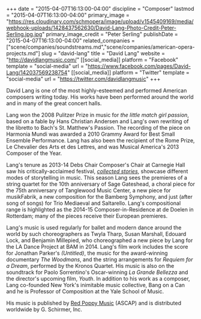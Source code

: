 +++
date = "2015-04-07T16:13:00-04:00"
discipline = "Composer"
lastmod = "2015-04-07T16:13:00-04:00"
primary_image = "https://res.cloudinary.com/schmopera/image/upload/v1545409169/media/webhook-uploads/1428437562630/David-Lang-Photo-Credit-Peter-Serling.jpg.jpg"
primary_image_credit = "Peter Serling"
publishDate = "2015-04-07T16:13:00-04:00"
related_companies = ["scene/companies/soundstreams.md","scene/companies/american-opera-projects.md"]
slug = "david-lang"
title = "David Lang"
website = "http://davidlangmusic.com/"
[[social_media]]
platform = "Facebook"
template = "social-media"
url = "https://www.facebook.com/pages/David-Lang/142037569238754"
[[social_media]]
platform = "Twitter"
template = "social-media"
url = "https://twitter.com/davidlangmusic"
+++

<p>
	David Lang is one of the most highly-esteemed and performed American composers writing today. His works have been performed around the world and in many of the great concert halls.
</p>
<p>
	Lang won the 2008 Pulitzer Prize in music for<em> the little match girl passion</em>, based on a fable by Hans Christian Andersen and Lang's own rewriting of the libretto to Bach's St. Matthew's Passion. The recording of the piece on Harmonia Mundi was awarded a 2010 Grammy Award for Best Small Ensemble Performance. Lang has also been the recipient of the Rome Prize, Le Chevalier des Arts et des Lettres, and was Musical America's 2013 Composer of the Year.
</p>
<p>
	Lang's tenure as 2013-14 Debs Chair Composer's Chair at Carnegie Hall saw his critically-acclaimed festival, <em><a href="http://davidlangmusic.com/collected-stories">collected stories</a></em>, showcase different modes of storytelling in music. This season Lang sees the premieres of a string quartet for the 10th anniversary of Sage Gateshead, a choral piece for the 75th anniversary of Tanglewood Music Center, a new piece for musikFabrik, a new composition for the Bamberg Symphony, and just (after song of songs) for Trio Mediaeval and Saltarello. Lang's compositional range is highlighted as the 2014-15 Composer-in-Residence at de Doelen in Rotterdam; many of the pieces receive their European premieres.
</p>
<p>
	Lang's music is used regularly for ballet and modern dance around the world by such choreographers as Twyla Tharp, Susan Marshall, Edouard Lock, and Benjamin Millepied, who choreographed a new piece by Lang for the LA Dance Project at BAM in 2014. Lang's film work includes the score for Jonathan Parker's <em>(Untitled)</em>, the music for the award-winning documentary <em>The Woodmans</em>, and the string arrangements for <em>Requiem for a Dream</em>, performed by the Kronos Quartet. His music is also on the soundtrack for Paolo Sorrentino's Oscar-winning <em>La Grande Bellezza</em> and the director's upcoming film, <em>Youth</em>. In addition to his work as a composer, Lang co-founded New York's inimitable music collective, Bang on a Can and he is Professor of Composition at the Yale School of Music.
</p>
<p>
	His music is published by <a href="http://www.redpoppymusic.com/" target="_blank">Red Poppy Music</a> (ASCAP) and is distributed worldwide by G. Schirmer, Inc.
</p>
